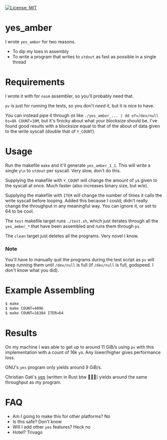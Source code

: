 [![License: MIT](https://img.shields.io/badge/License-MIT-brightgreen.svg)](https://opensource.org/licenses/MIT)

# yes_amber

I wrote ``yes_amber`` for two reasons.
-   To dip my toes in assembly
-   To write a program that writes to ``stdout`` as fast as possible in a single thread

# Requirements

I wrote it with for ``nasm`` assembler, so you'll probably need that.

``pv`` is just for running the tests, so you don't *need* it, but it is nice to have.

You can instead pipe it through ``dd`` like ``./yes_amber_... | dd of=/dev/null bs=8k COUNT=10M``, but it's finicky about what your blocksize should be. I've found good results with a blocksize equal to that of the about of data given to the write syscall (double that of ``Y_COUNT``).

# Usage

Run the makefile ``make`` and it'll generate ``yes_amber_1_1``. This will write a single ``y\n`` to ``stdout`` per syscall. Very slow, don't do this.

Supplying the makefile with ``Y_COUNT`` will change the amount of ``y``s given to the syscall at once. Much faster (also increases binary size, but w/e).

Supplying the makefile with ``ITER`` will change the number of times it calls the write syscall before looping. Added this because I could; didn't really change the throughput in any meaningful way. You can ignore it, or set to 64 to be cool.

The ``test`` makefile target runs ``./test.sh``, which just iterates through all the ``yes_amber_*`` that have been assembled and runs them through ``pv``.

The ``clean`` target just deletes all the programs. Very novel I know.

### Note

You'll have to manually quit the programs during the test script as ``pv`` will keep running them until ``/dev/null`` is full (if ``/dev/null`` is full, godspeed. I don't know what you did).

# Example Assembling

```bash
$ make
$ make COUNT=4096
$ make COUNT=16384 ITER=64
```

# Results

On my machine I was able to get up to around 11 GiB/s using ``pv`` with this implementation with a count of 16k ``y``s. Any lower/higher gives performance loss.

GNU's ``yes`` program only yields around 9 GiB/s.

Christian Gati's [yes](https://github.com/cgati/yes) (written in Rust btw 🚀🚀🚀) yields around the same throughput as my program.

# FAQ

- Am I going to make this for other platforms? No
- Is this safe? Don't know
- Will I add other ``yes`` features? Heck no
- Hotel? Trivago